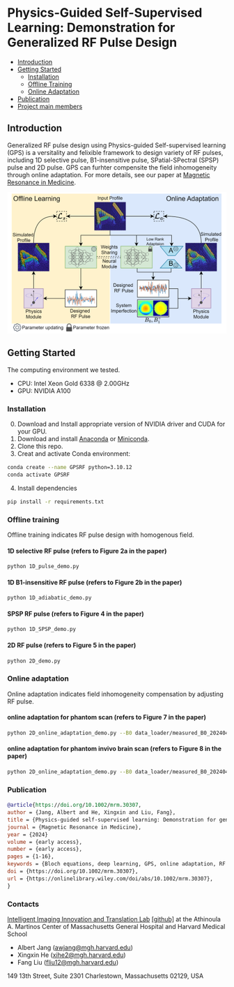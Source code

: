 # Physics-Guided Self-Supervised Learning: Demonstration for Generalized RF Pulse Design

- [Introduction](#introduction)
- [Getting Started](#getting-started)
  * [Installation](#Installation)
  * [Offline Training](#offline-training)
  * [Online Adaptation](#online-adaptaion)
- [Publication](#publication)
- [Project main members](#project-main-members-)
<!-- - [Star History](#star-history)-->

## Introduction
Generalized RF pulse design using Physics-guided Self-supervised learning (GPS) is a versitality and felixible framework to design variety of RF pulses, including 1D selective pulse, B1-insensitive pulse, SPatial-SPectral (SPSP) pulse and 2D pulse. GPS can furhter compensite the field inhomogeneity through online adaptation.
For more details, see our paper at [Magnetic Resonance in Medicine](https://onlinelibrary.wiley.com/doi/full/10.1002/mrm.30307).

![figure1.svg](resources%2Ffigure1.svg)


## Getting Started
The computing environment we tested.
- CPU: Intel Xeon Gold 6338 @ 2.00GHz
- GPU: NVIDIA A100

### Installation
0. Download and Install appropriate version of NVIDIA driver and CUDA for your GPU.
1. Download and install [Anaconda](https://www.anaconda.com/download) or [Miniconda](https://docs.anaconda.com/miniconda/).
2. Clone this repo.
3. Creat and activate Conda environment:
```bash
conda create --name GPSRF python=3.10.12
conda activate GPSRF
```
4. Install dependencies
```bash
pip install -r requirements.txt
```

### Offline training
Offline training indicates RF pulse design with homogenous field.

#### 1D selective RF pulse (refers to Figure 2a in the paper)
```bash
python 1D_pulse_demo.py
```

#### 1D B1-insensitive RF pulse (refers to Figure 2b in the paper)
```bash
python 1D_adiabatic_demo.py
```

#### SPSP RF pulse (refers to Figure 4 in the paper)
```bash
python 1D_SPSP_demo.py
```

#### 2D RF pulse (refers to Figure 5 in the paper)
```bash
python 2D_demo.py
```

### Online adaptation
Online adaptation indicates field inhomogeneity compensation by adjusting RF pulse.
#### online adaptation for phantom scan (refers to Figure 7 in the paper)
```bash
python 2D_online_adaptation_demo.py --B0 data_loader/measured_B0_20240407_3_phantom.mat --B1 data_loader/measured_B1_20240407_phantom.mat
```

#### online adaptation for phantom invivo brain scan (refers to Figure 8 in the paper)
```bash
python 2D_online_adaptation_demo.py --B0 data_loader/measured_B0_20240415_2_brain.mat --B1 data_loader/measured_B1_20240415_brain.mat
```

### Publication
```bibtex
@article{https://doi.org/10.1002/mrm.30307,
author = {Jang, Albert and He, Xingxin and Liu, Fang},
title = {Physics-guided self-supervised learning: Demonstration for generalized RF pulse design},
journal = {Magnetic Resonance in Medicine},
year = {2024}
volume = {early access},
number = {early access},
pages = {1-16},
keywords = {Bloch equations, deep learning, GPS, online adaptation, RF pulse, self-supervised learning},
doi = {https://doi.org/10.1002/mrm.30307},
url = {https://onlinelibrary.wiley.com/doi/abs/10.1002/mrm.30307},
}
```

### Contacts
[Intelligent Imaging Innovation and Translation Lab](https://liulab.mgh.harvard.edu/) [[github]](https://github.com/I3Tlab) at the Athinoula A. Martinos Center of Massachusetts General Hospital and Harvard Medical School
* Albert Jang (awjang@mgh.harvard.edu)
* Xingxin He (xihe2@mgh.harvard.edu)
* Fang Liu (fliu12@mgh.harvard.edu)

149 13th Street, Suite 2301
Charlestown, Massachusetts 02129, USA
